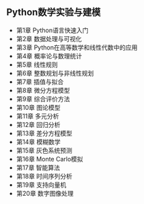 ## Python数学实验与建模
- 第1章 Python语言快速入门
- 第2章 数据处理与可视化
- 第3章 Python在高等数学和线性代数中的应用
- 第4章 概率论与数理统计
- 第5章 线性规则
- 第6章 整数规划与非线性规划
- 第7章 插值与拟合
- 第8章 微分方程模型
- 第9章 综合评价方法
- 第10章 图论模型
- 第11章 多元分析
- 第12章 回归分析
- 第13章 差分方程模型
- 第14章 模糊数学
- 第15章 灰色系统预测
- 第16章 Monte Carlo模拟
- 第17章 智能算法
- 第18章 时间序列分析
- 第19章 支持向量机
- 第20章 数字图像处理
